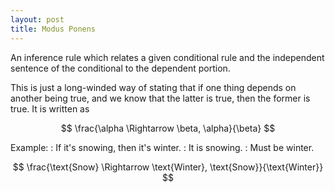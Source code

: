 ```yaml
---
layout: post
title: Modus Ponens
---
```


An inference rule which relates a given conditional rule and the independent sentence of the conditional to the dependent portion.

This is just a long-winded way of stating that if one thing depends on another being true, and we know that the latter is true, then the former is true. It is written as

$$ \frac{\alpha \Rightarrow \beta, \alpha}{\beta} $$

Example:
: If it's snowing, then it's winter.
: It is snowing.
: Must be winter.

$$ \frac{\text{Snow} \Rightarrow \text{Winter}, \text{Snow}}{\text{Winter}} $$
